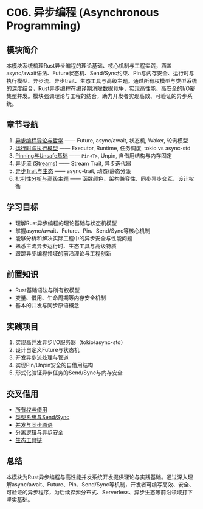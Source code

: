 # C06. 异步编程 (Asynchronous Programming)

## 模块简介

本模块系统梳理Rust异步编程的理论基础、核心机制与工程实践，涵盖async/await语法、Future状态机、Send/Sync约束、Pin与内存安全、运行时与执行模型、异步流、异步trait、生态工具与高级主题。通过所有权模型与类型系统的深度结合，Rust异步编程在编译期消除数据竞争，实现高性能、高安全的I/O密集型并发。模块强调理论与工程的结合，助力开发者实现高效、可验证的异步系统。

## 章节导航

1. [异步编程导论与哲学](./01_introduction_and_philosophy.md) —— Future, async/await, 状态机, Waker, 轮询模型
2. [运行时与执行模型](./02_runtime_and_execution_model.md) —— Executor, Runtime, 任务调度, tokio vs async-std
3. [Pinning与Unsafe基础](./03_pinning_and_unsafe_foundations.md) —— `Pin<T>`, Unpin, 自借用结构与内存固定
4. [异步流 (Streams)](./04_streams_and_sinks.md) —— Stream Trait, 异步迭代器
5. [异步Trait与生态](./05_async_in_traits_and_ecosystem.md) —— async-trait, 动态/静态分派
6. [批判性分析与高级主题](./06_critical_analysis_and_advanced_topics.md) —— 函数颜色、架构兼容性、同步异步交互、设计权衡

## 学习目标

- 理解Rust异步编程的理论基础与状态机模型
- 掌握async/await、Future、Pin、Send/Sync等核心机制
- 能够分析和解决实际工程中的异步安全与性能问题
- 熟悉主流异步运行时、生态工具与高级特质
- 跟踪异步编程领域的前沿理论与工程创新

## 前置知识

- Rust基础语法与所有权模型
- 变量、借用、生命周期等内存安全机制
- 基本的并发与同步原语概念

## 实践项目

1. 实现高并发异步I/O服务器（tokio/async-std）
2. 设计自定义Future与状态机
3. 开发异步流处理与管道
4. 实现Pin/Unpin安全的自借用结构
5. 形式化验证异步任务的Send/Sync与内存安全

## 交叉借用

- [所有权与借用](../01_ownership_borrowing/)
- [类型系统与Send/Sync](../02_type_system/)
- [并发与同步原语](../05_concurrency/)
- [分离逻辑与异步安全](../05_formal_verification/)
- [生态工具链](../26_toolchain_ecosystem/)

## 总结

本模块为Rust异步编程与高性能并发系统开发提供理论与实践基础。通过深入理解async/await、Future、Pin、Send/Sync等机制，开发者可编写高效、安全、可验证的异步程序，为后续探索分布式、Serverless、异步生态等前沿领域打下坚实基础。
